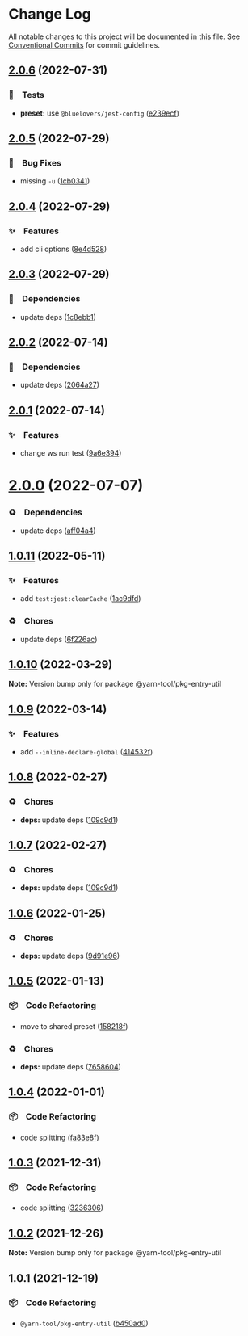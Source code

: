 # Change Log

All notable changes to this project will be documented in this file.
See [Conventional Commits](https://conventionalcommits.org) for commit guidelines.

## [2.0.6](https://github.com/bluelovers/ws-yarn-workspaces/compare/@yarn-tool/pkg-entry-util@2.0.5...@yarn-tool/pkg-entry-util@2.0.6) (2022-07-31)


### 🚨　Tests

* **preset:** use `@bluelovers/jest-config` ([e239ecf](https://github.com/bluelovers/ws-yarn-workspaces/commit/e239ecf606d82930c6036ec1241bf3b4a1095423))





## [2.0.5](https://github.com/bluelovers/ws-yarn-workspaces/compare/@yarn-tool/pkg-entry-util@2.0.4...@yarn-tool/pkg-entry-util@2.0.5) (2022-07-29)


### 🐛　Bug Fixes

* missing `-u` ([1cb0341](https://github.com/bluelovers/ws-yarn-workspaces/commit/1cb03415837f0ac9bcd75865c100b08524ef2300))





## [2.0.4](https://github.com/bluelovers/ws-yarn-workspaces/compare/@yarn-tool/pkg-entry-util@2.0.3...@yarn-tool/pkg-entry-util@2.0.4) (2022-07-29)


### ✨　Features

* add cli options ([8e4d528](https://github.com/bluelovers/ws-yarn-workspaces/commit/8e4d528c3975400902929144ea5142598d1a1d1c))





## [2.0.3](https://github.com/bluelovers/ws-yarn-workspaces/compare/@yarn-tool/pkg-entry-util@2.0.2...@yarn-tool/pkg-entry-util@2.0.3) (2022-07-29)


### 📌　Dependencies

* update deps ([1c8ebb1](https://github.com/bluelovers/ws-yarn-workspaces/commit/1c8ebb1aac482280e369bd92387ee1d18fa6b073))





## [2.0.2](https://github.com/bluelovers/ws-yarn-workspaces/compare/@yarn-tool/pkg-entry-util@2.0.1...@yarn-tool/pkg-entry-util@2.0.2) (2022-07-14)


### 📌　Dependencies

* update deps ([2064a27](https://github.com/bluelovers/ws-yarn-workspaces/commit/2064a272e9549de6b0d77d9aefeca0fcbaf1182e))





## [2.0.1](https://github.com/bluelovers/ws-yarn-workspaces/compare/@yarn-tool/pkg-entry-util@2.0.0...@yarn-tool/pkg-entry-util@2.0.1) (2022-07-14)


### ✨　Features

* change ws run test ([9a6e394](https://github.com/bluelovers/ws-yarn-workspaces/commit/9a6e39415344eb970f7df5f90fa668803a782855))





# [2.0.0](https://github.com/bluelovers/ws-yarn-workspaces/compare/@yarn-tool/pkg-entry-util@1.0.11...@yarn-tool/pkg-entry-util@2.0.0) (2022-07-07)


### ♻️　Dependencies

* update deps ([aff04a4](https://github.com/bluelovers/ws-yarn-workspaces/commit/aff04a47e24f963121cf893a03a5b92dfcb6b720))





## [1.0.11](https://github.com/bluelovers/ws-yarn-workspaces/compare/@yarn-tool/pkg-entry-util@1.0.10...@yarn-tool/pkg-entry-util@1.0.11) (2022-05-11)


### ✨　Features

* add `test:jest:clearCache` ([1ac9dfd](https://github.com/bluelovers/ws-yarn-workspaces/commit/1ac9dfdceec5fbc701c60e6a77ccf913306cb762))


### ♻️　Chores

* update deps ([6f226ac](https://github.com/bluelovers/ws-yarn-workspaces/commit/6f226acfd22f0b213eaa8a84886f8391284b1fcf))





## [1.0.10](https://github.com/bluelovers/ws-yarn-workspaces/compare/@yarn-tool/pkg-entry-util@1.0.9...@yarn-tool/pkg-entry-util@1.0.10) (2022-03-29)

**Note:** Version bump only for package @yarn-tool/pkg-entry-util





## [1.0.9](https://github.com/bluelovers/ws-yarn-workspaces/compare/@yarn-tool/pkg-entry-util@1.0.8...@yarn-tool/pkg-entry-util@1.0.9) (2022-03-14)


### ✨　Features

* add `--inline-declare-global` ([414532f](https://github.com/bluelovers/ws-yarn-workspaces/commit/414532f51569b858ab2b367a420b73b6c529c6e6))





## [1.0.8](https://github.com/bluelovers/ws-yarn-workspaces/compare/@yarn-tool/pkg-entry-util@1.0.6...@yarn-tool/pkg-entry-util@1.0.8) (2022-02-27)


### ♻️　Chores

* **deps:** update deps ([109c9d1](https://github.com/bluelovers/ws-yarn-workspaces/commit/109c9d1b437063d069a9aaf5f5b9b15da4d5c76f))





## [1.0.7](https://github.com/bluelovers/ws-yarn-workspaces/compare/@yarn-tool/pkg-entry-util@1.0.6...@yarn-tool/pkg-entry-util@1.0.7) (2022-02-27)


### ♻️　Chores

* **deps:** update deps ([109c9d1](https://github.com/bluelovers/ws-yarn-workspaces/commit/109c9d1b437063d069a9aaf5f5b9b15da4d5c76f))





## [1.0.6](https://github.com/bluelovers/ws-yarn-workspaces/compare/@yarn-tool/pkg-entry-util@1.0.5...@yarn-tool/pkg-entry-util@1.0.6) (2022-01-25)


### ♻️　Chores

* **deps:** update deps ([9d91e96](https://github.com/bluelovers/ws-yarn-workspaces/commit/9d91e960a0e02ec2896b791cb5933f47d86b0bc5))





## [1.0.5](https://github.com/bluelovers/ws-yarn-workspaces/compare/@yarn-tool/pkg-entry-util@1.0.4...@yarn-tool/pkg-entry-util@1.0.5) (2022-01-13)


### 📦　Code Refactoring

* move to shared preset ([158218f](https://github.com/bluelovers/ws-yarn-workspaces/commit/158218f4e58cfb97a40bed485a46deec8978f454))


### ♻️　Chores

* **deps:** update deps ([7658604](https://github.com/bluelovers/ws-yarn-workspaces/commit/7658604e5cabfa61ed92c2579ecae3d37d3fd737))





## [1.0.4](https://github.com/bluelovers/ws-yarn-workspaces/compare/@yarn-tool/pkg-entry-util@1.0.3...@yarn-tool/pkg-entry-util@1.0.4) (2022-01-01)


### 📦　Code Refactoring

* code splitting ([fa83e8f](https://github.com/bluelovers/ws-yarn-workspaces/commit/fa83e8f47a10a5ad7ed1ac5337d8a2d20c556df9))





## [1.0.3](https://github.com/bluelovers/ws-yarn-workspaces/compare/@yarn-tool/pkg-entry-util@1.0.2...@yarn-tool/pkg-entry-util@1.0.3) (2021-12-31)


### 📦　Code Refactoring

* code splitting ([3236306](https://github.com/bluelovers/ws-yarn-workspaces/commit/323630687dcfaa851cd65176d446d55f74a1dd3b))





## [1.0.2](https://github.com/bluelovers/ws-yarn-workspaces/compare/@yarn-tool/pkg-entry-util@1.0.1...@yarn-tool/pkg-entry-util@1.0.2) (2021-12-26)

**Note:** Version bump only for package @yarn-tool/pkg-entry-util





## 1.0.1 (2021-12-19)


### 📦　Code Refactoring

* `@yarn-tool/pkg-entry-util` ([b450ad0](https://github.com/bluelovers/ws-yarn-workspaces/commit/b450ad0e274785b6d4d76e8b1bc47a1eeb65fc37))
